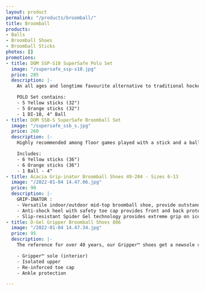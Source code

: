 ```yaml
---
layout: product
permalink: "/products/broomball/"
title: Broomball
products:
- Balls
- Broomball Shoes
- Broomball Sticks
photos: []
promotions:
- title: DOM SSP-S10 SuperSafe Polo Set
  image: "/supersafe_ssp-s10.jpg"
  price: 285
  description: |-
    An all ages and longtime favourite alternative to traditional hockey. Heads do not peel and will never slide off. The SuperSafe Skinex® polyurethane head design is moulded directly on the shaft.

    POLO Set contains:
    - 5 Yellow sticks (32")
    - 5 Orange sticks (32")
    - 1 DI-10, 4" Ball
- title: DOM SSB-S SuperSafe Broomball Set
  image: "/supersafe_ssb_s.jpg"
  price: 260
  description: |-
    Highly recommended among floor games played with a stick and a ball. The ball is swept along rather than being wildly swung at. The design of the stick also contributes to the safety of the game as the head has a flat surface, is semi-rounded along the bottom and has a big radius around the edges. Head is made from polyurethane Skinex® foam

    Includes:
    - 6 Yellow sticks (36")
    - 6 Orange sticks (36")
    - 1 Ball - 4"
- title: Acacia Grip-inator Broomball Shoes 49-204 - Sizes 6-13
  image: "/2022-01-04 14.47.06.jpg"
  price: 90
  description: |-
    GRIP-INATOR :
    - Versatile indoor/outdoor mid-top broomball shoe, provide outstanding comfort, durability and breathability.
    - Anti-shock heel with safety toe cap provides front and back protection while lightweight foam mid-sole adds cushioning for extra comfort.
    - Slip-resistant Spider Gel technology provides extreme grip on ice
- title: D-Gel Gripper Broomball Shoes 886
  image: "/2022-01-04 14.47.34.jpg"
  price: 95
  description: |-
    The reference for over 40 years, our Gripper™ shoes get a newsole compound to improve resistance, while offering the same reliable traction on ice.

    - Gripper™ sole (interior)
    - Isolated upper
    - Re-inforced toe cap
    - Ankle protection

---
```

